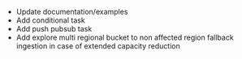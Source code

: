 - Update documentation/examples
- Add conditional task
- Add push pubsub task
- Add explore multi regional bucket to non affected region fallback ingestion in case of extended capacity reduction  